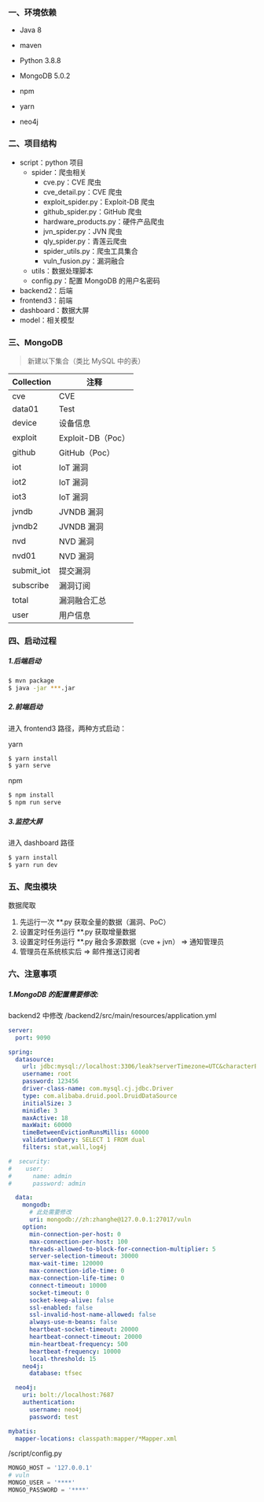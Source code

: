 

### 一、环境依赖 

- Java 8

- maven

- Python 3.8.8

- MongoDB 5.0.2

- npm
- yarn
- neo4j

### 二、项目结构

- script：python 项目
  - spider：爬虫相关
    - cve.py：CVE 爬虫
    - cve_detail.py：CVE 爬虫
    - exploit_spider.py：Exploit-DB 爬虫
    - github_spider.py：GitHub 爬虫
    - hardware_products.py：硬件产品爬虫
    - jvn_spider.py：JVN 爬虫
    - qly_spider.py：青莲云爬虫
    - spider_utils.py：爬虫工具集合
    - vuln_fusion.py：漏洞融合
  - utils：数据处理脚本
  - config.py：配置 MongoDB 的用户名密码
- backend2：后端
- frontend3：前端
- dashboard：数据大屏
- model：相关模型



### 三、MongoDB

> 新建以下集合（类比 MySQL 中的表）

| Collection | 注释              |
| ---------- | ----------------- |
| cve        | CVE               |
| data01     | Test              |
| device     | 设备信息          |
| exploit    | Exploit-DB（Poc） |
| github     | GitHub（Poc）     |
| iot        | IoT 漏洞          |
| iot2       | IoT 漏洞          |
| iot3       | IoT 漏洞          |
| jvndb      | JVNDB 漏洞        |
| jvndb2     | JVNDB 漏洞        |
| nvd        | NVD 漏洞          |
| nvd01      | NVD 漏洞          |
| submit_iot | 提交漏洞          |
| subscribe  | 漏洞订阅          |
| total      | 漏洞融合汇总      |
| user       | 用户信息          |



### 四、启动过程

##### 1.后端启动

```bash
$ mvn package
$ java -jar ***.jar
```



##### 2.前端启动

进入 frontend3 路径，两种方式启动：

yarn

```bash
$ yarn install
$ yarn serve
```
npm

```bash
$ npm install
$ npm run serve
```

##### 3.监控大屏

进入 dashboard 路径

```bash
$ yarn install
$ yarn run dev
```



### 五、爬虫模块

数据爬取

1. 先运行一次 **.py 获取全量的数据（漏洞、PoC）
2. 设置定时任务运行 **.py 获取增量数据
3. 设置定时任务运行 **.py 融合多源数据（cve + jvn） => 通知管理员
4. 管理员在系统核实后 => 邮件推送订阅者 



### 六、注意事项

##### 1.MongoDB 的配置需要修改:

backend2 中修改 /backend2/src/main/resources/application.yml

```yaml
server:
  port: 9090

spring:
  datasource:
    url: jdbc:mysql://localhost:3306/leak?serverTimezone=UTC&characterEncoding=utf8&useUnicode=true&useSSL=false
    username: root
    password: 123456
    driver-class-name: com.mysql.cj.jdbc.Driver
    type: com.alibaba.druid.pool.DruidDataSource
    initialSize: 3
    minidle: 3
    maxActive: 18
    maxWait: 60000
    timeBetweenEvictionRunsMillis: 60000
    validationQuery: SELECT 1 FROM dual
    filters: stat,wall,log4j

#  security:
#    user:
#      name: admin
#      password: admin

  data:
    mongodb:
      # 此处需要修改
      uri: mongodb://zh:zhanghe@127.0.0.1:27017/vuln
    option:
      min-connection-per-host: 0
      max-connection-per-host: 100
      threads-allowed-to-block-for-connection-multiplier: 5
      server-selection-timeout: 30000
      max-wait-time: 120000
      max-connection-idle-time: 0
      max-connection-life-time: 0
      connect-timeout: 10000
      socket-timeout: 0
      socket-keep-alive: false
      ssl-enabled: false
      ssl-invalid-host-name-allowed: false
      always-use-m-beans: false
      heartbeat-socket-timeout: 20000
      heartbeat-connect-timeout: 20000
      min-heartbeat-frequency: 500
      heartbeat-frequency: 10000
      local-threshold: 15
    neo4j:
      database: tfsec

  neo4j:
    uri: bolt://localhost:7687
    authentication:
      username: neo4j
      password: test

mybatis:
  mapper-locations: classpath:mapper/*Mapper.xml


```



/script/config.py

```python
MONGO_HOST = '127.0.0.1'
# vuln
MONGO_USER = '****'
MONGO_PASSWORD = '****'
```

